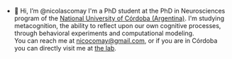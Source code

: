 - 👋 Hi, I’m @nicolascomay
I'm a PhD student at the PhD in Neurosciences program of the [National University of Córdoba (Argentina)](https://www.unc.edu.ar/english/).
I'm studying metacognition, the ability to reflect upon our own cognitive processes, through behavioral experiments and computational modeling.  
You can reach me at nicocomay@gmail.com, or if you are in Córdoba you can directly visit me at [the lab](https://cognitivesciences.github.io/). 
